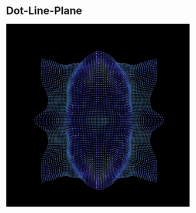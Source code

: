 # Dot-Line-Plane
<img src="dotlineplane.gif" alt="screenshot of the sketch" width="500" height="500">
